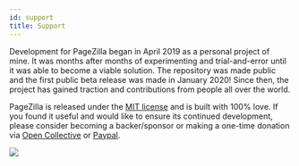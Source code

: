```yaml
---
id: support
title: Support
---
```


Development for PageZilla began in April 2019 as a personal project of mine. It was months after months of experimenting and trial-and-error until it was able to become a viable solution. The repository was made public and the first public beta release was made in January 2020! Since then, the project has gained traction and contributions from people all over the world.

PageZilla is released under the [MIT license](https://github.com/dadwic/PageZilla/blob/master/LICENSE) and is built with 100% love. If you found it useful and would like to ensure its continued development, please consider becoming a backer/sponsor or making a one-time donation via <a href="https://opencollective.com/pagezilla/contribute" target="_blank">Open Collective</a> or <a href="https://paypal.me/dadwic" target="_blank">Paypal</a>. 


<a href="https://opencollective.com/pagezilla/contribute" target="_blank">
  <img src="https://opencollective.com/pagezilla/donate/button@2x.png?color=blue" width={260} />
</a>